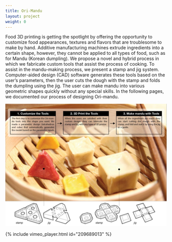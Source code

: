 ```yaml
---
title: Ori-Mandu
layout: project
weight: 0
---
```


Food 3D printing is getting the spotlight by offering the opportunity to customize food appearances, textures and flavors that are troublesome to make by hand. Additive manufacturing machines extrude ingredients into a certain shape, however, they cannot be applied to all types of food, such as for Mandu (Korean dumpling). We propose a novel and hybrid process in which we fabricate custom tools that assist the process of cooking. To assist in the mandu-making process, we present a stamp and jig system. Computer-aided design (CAD) software generates these tools based on the user’s parameters, then the user cuts the dough with the stamp and folds the dumpling using the jig. The user can make mandu into various geometric shapes quickly without any special skills. In the following pages, we documented our process of designing Ori-mandu.

<img src = "img/process.jpg"/>

{% include vimeo_player.html id="209689013" %}
